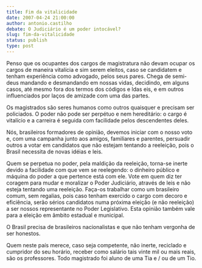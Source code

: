 ```yaml
---
title: Fim da vitalicidade
date: 2007-04-24 21:00:00
author: antonio.castilho
debate: O Judiciário é um poder intocável?
slug: fim-da-vitalicidade
status: publish 
type: post
---
```


Penso que os ocupantes dos cargos de magistratura não devam ocupar os cargos de maneira vitalícia e sim serem eleitos, caso se candidatem e tenham experiência como advogado, pelos seus pares. Chega de semi-deus mandando e desmandando em nossas vidas, decidindo, em alguns casos, até mesmo fora dos termos dos códigos e ldas eis, e em outros influenciados por laços de amizade com uma das partes.   
  
Os magistrados são seres humanos como outros quaisquer e precisam ser policiados. O poder não pode ser perpétuo e nem hereditário: o cargo é vitalício e a carreira é seguida com facilidade pelos descendentes deles.  
  

Nós, brasileiros formadores de opinião, devemos iniciar com o nosso voto e, com uma campanha junto aos amigos, familiares e parentes, persuadir outros a votar em candidatos que não estejam tentando a reeleição, pois o Brasil necessita de novas idéias e leis.   
  
Quem se perpetua no poder, pela maldição da reeleição, torna-se inerte devido a facilidade com que vem se reelegendo: o dinheiro público e máquina do poder a que pertence está com ele. Vote em quem diz ter coragem para mudar e moralizar o Poder Judiciário, através de leis e não esteja tentando uma reeleição. Faça-os trabalhar como um brasileiro comum, sem regalias, pois caso tenham exercido o cargo com decoro e eficiência, serão sérios candidatos numa próxima eleição (e não reeleição) a ser nossos representante no Poder Legislativo. Esta opinião também vale para a eleição em âmbito estadual e municipal.  
  

O Brasil precisa de brasileiros nacionalistas e que não tenham vergonha de ser honestos.  
  

Quem neste país merece, caso seja competente, não inerte, reciclado e cumpridor do seu horário, receber como salário tais vinte mil ou mais reais, são os professores. Todo magistrado foi aluno de uma Tia e / ou de um Tio.  
  

